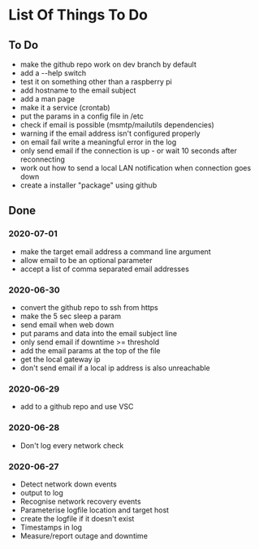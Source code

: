 # List Of Things To Do
## To Do
* make the github repo work on dev branch by default
* add a --help switch
* test it on something other than a raspberry pi
* add hostname to the email subject
* add a man page
* make it a service (crontab)
* put the params in a config file in /etc
* check if email is possible (msmtp/mailutils dependencies)
* warning if the email address isn't configured properly
* on email fail write a meaningful error in the log
* only send email if the connection is up - or wait 10 seconds after reconnecting
* work out how to send a local LAN notification when connection goes down
* create a installer "package" using github

## Done
### 2020-07-01
* make the target email address a command line argument
* allow email to be an optional parameter
* accept a list of comma separated email addresses

### 2020-06-30
* convert the github repo to ssh from https
* make the 5 sec sleep a param
* send email when web down
* put params and data into the email subject line
* only send email if downtime >= threshold
* add the email params at the top of the file
* get the local gateway ip
* don't send email if a local ip address is also unreachable

### 2020-06-29
* add to a github repo and use VSC

### 2020-06-28
* Don't log every network check

### 2020-06-27
* Detect network down events
* output to log
* Recognise network recovery events
* Parameterise logfile location and target host
* create the logfile if it doesn't exist
* Timestamps in log
* Measure/report outage and downtime
